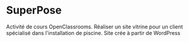 # SuperPose
Activité de cours OpenClassrooms. Réaliser un site vitrine pour un client spécialisé dans l'installation de piscine. Site crée à partir de WordPress
